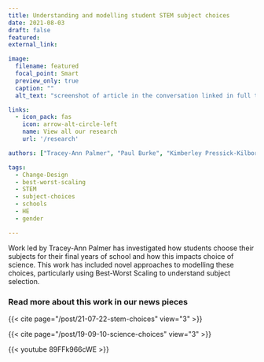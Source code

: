 ```yaml
---
title: Understanding and modelling student STEM subject choices
date: 2021-08-03
draft: false
featured: 
external_link: 

image:
  filename: featured
  focal_point: Smart
  preview_only: true
  caption: ""
  alt_text: "screenshot of article in the conversation linked in full text" 

links:
  - icon_pack: fas
    icon: arrow-alt-circle-left
    name: View all our research
    url: '/research'

authors: ["Tracey-Ann Palmer", "Paul Burke", "Kimberley Pressick-Kilborn"]

tags:
  - Change-Design
  - best-worst-scaling
  - STEM
  - subject-choices
  - schools
  - HE
  - gender

---
```


Work led by Tracey-Ann Palmer has investigated how students choose their subjects for their final years of school and how this impacts choice of science. This work has included novel approaches to modelling these choices, particularly using Best-Worst Scaling to understand subject selection.  

### Read more about this work in our news pieces

{{< cite page="/post/21-07-22-stem-choices" view="3" >}}

{{< cite page="/post/19-09-10-science-choices" view="3" >}}

{{< youtube 89FFk966cWE >}}

